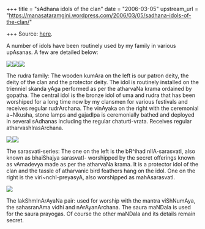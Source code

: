 +++
title = "sAdhana idols of the clan"
date = "2006-03-05"
upstream_url = "https://manasataramgini.wordpress.com/2006/03/05/sadhana-idols-of-the-clan/"

+++
Source: [here](https://manasataramgini.wordpress.com/2006/03/05/sadhana-idols-of-the-clan/).

A number of idols have been routinely used by my family in various
upAsanas. A few are detailed below:

[![](https://i1.wp.com/photos1.blogger.com/blogger/2010/410/320/kumara_small.jpg)](http://photos1.blogger.com/blogger/2010/410/1600/kumara_small.jpg)[![](https://i1.wp.com/photos1.blogger.com/blogger/2010/410/320/rudra_small.jpg)](http://photos1.blogger.com/blogger/2010/410/1600/rudra_small.jpg)[![](https://i1.wp.com/photos1.blogger.com/blogger/2010/410/320/ankusha_ganapati.jpg)](http://photos1.blogger.com/blogger/2010/410/1600/ankusha_ganapati.jpg)

The rudra family: The wooden kumAra on the left is our patron deity, the
deity of the clan and the protector deity. The idol is routinely
installed on the trienniel skanda yAga performed as per the atharvaNa
krama ordained by gopatha. The central idol is the bronze idol of uma
and rudra that has been worshiped for a long time now by my clansmen for
various festivals and receives regular rudrArchana. The vinAyaka on the
right with the ceremonial a\~Nkusha, stone lamps and gajadIpa is
ceremonially bathed and deployed in several sAdhanas including the
regular chaturti-vrata. Receives regular atharvashIrasArchana.

[![](https://i1.wp.com/photos1.blogger.com/blogger/2010/410/320/sarasvati_small.jpg)](http://photos1.blogger.com/blogger/2010/410/1600/sarasvati_small.jpg)[![](https://i1.wp.com/photos1.blogger.com/blogger/2010/410/320/sarasvati2_small.jpg)](http://photos1.blogger.com/blogger/2010/410/1600/sarasvati2_small.jpg)

The sarasvati-series: The one on the left is the bR^ihad nIlA-sarasvatI,
also known as bhaiShajya sarasvatI- worshipped by the secret offerings
known as vAmadevya made as per the atharvaNa krama. It is a protector
idol of the clan and the tassle of atharvanic bird feathers hang on the
idol. One on the right is the viri\~nchI-preyasyA, also worshipped as
mahAsarasvatI.

[![](https://i1.wp.com/photos1.blogger.com/blogger/2010/410/320/mandala_small.jpg)](http://photos1.blogger.com/blogger/2010/410/1600/mandala_small.jpg)

The lakShmInArAyaNa pair: used for worship with the mantra viShNumAya,
the sahasranAma vidhi and nArAyanArchana. The saura maNDala is used for
the saura prayogas. Of course the other maNDala and its details remain
secret.

